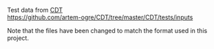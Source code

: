 Test data from [CDT](https://github.com/artem-ogre/CDT)  
https://github.com/artem-ogre/CDT/tree/master/CDT/tests/inputs

Note that the files have been changed to match the format used in this project.
